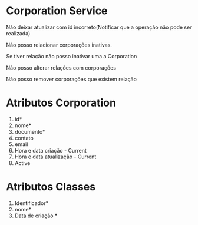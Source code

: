# Corporation Service

Não deixar atualizar com id incorreto(Notificar que a operação não pode ser realizada)

Não posso relacionar corporações inativas.

Se tiver relação não posso inativar uma a Corporation

Não posso alterar relações com corporações

Não posso remover corporações que existem relação

# Atributos Corporation
1. id*
2. nome*
3. documento*
4. contato
5. email
6. Hora e data criação - Current
7. Hora e data atualização - Current
8. Active

# Atributos Classes
1. Identificador*
2. nome*
3. Data de criação *